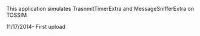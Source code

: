 This application simulates TrasnmitTimerExtra and MessageSnifferExtra on TOSSIM

11/17/2014- First upload
